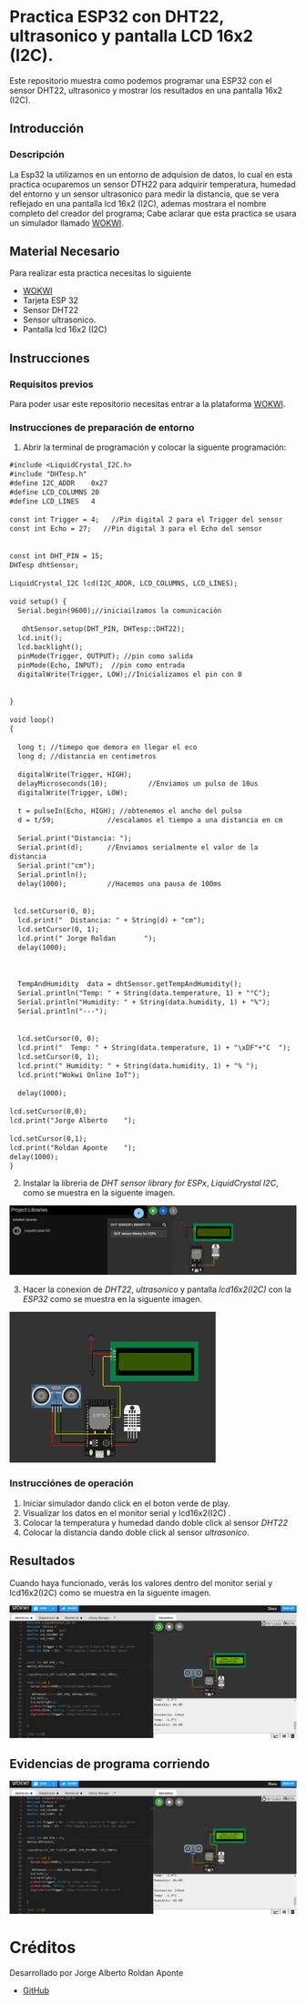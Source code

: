 # Practica ESP32 con DHT22, ultrasonico y  pantalla LCD 16x2 (I2C).
Este repositorio muestra como podemos programar una ESP32 con el sensor DHT22, ultrasonico y mostrar los resultados en una pantalla 16x2 (I2C).


## Introducción

### Descripción

La Esp32 la utilizamos en un entorno de adquision de datos, lo cual en esta practica ocuparemos un sensor DTH22 para adquirir temperatura, humedad del entorno y un sensor ultrasonico para medir la distancia, que se vera reflejado en una pantalla lcd 16x2 (I2C), ademas mostrara el nombre completo del creador del programa; Cabe aclarar que esta practica se usara un simulador llamado [WOKWI](https://https://wokwi.com/).


## Material Necesario

Para realizar esta practica necesitas lo siguiente

- [WOKWI](https://https://wokwi.com/)
- Tarjeta ESP 32
- Sensor DHT22
- Sensor ultrasonico.
- Pantalla lcd 16x2 (I2C)



## Instrucciones

### Requisitos previos

Para poder usar este repositorio necesitas entrar a la plataforma [WOKWI](https://https://wokwi.com/).


### Instrucciones de preparación de entorno 

1. Abrir la terminal de programación y colocar la siguente programación:
```
#include <LiquidCrystal_I2C.h>
#include "DHTesp.h"
#define I2C_ADDR    0x27
#define LCD_COLUMNS 20
#define LCD_LINES   4

const int Trigger = 4;   //Pin digital 2 para el Trigger del sensor
const int Echo = 27;   //Pin digital 3 para el Echo del sensor


const int DHT_PIN = 15;
DHTesp dhtSensor;

LiquidCrystal_I2C lcd(I2C_ADDR, LCD_COLUMNS, LCD_LINES);

void setup() {
  Serial.begin(9600);//iniciailzamos la comunicación

   dhtSensor.setup(DHT_PIN, DHTesp::DHT22);
  lcd.init();
  lcd.backlight();
  pinMode(Trigger, OUTPUT); //pin como salida
  pinMode(Echo, INPUT);  //pin como entrada
  digitalWrite(Trigger, LOW);//Inicializamos el pin con 0

  
}

void loop()
{

  long t; //timepo que demora en llegar el eco
  long d; //distancia en centimetros

  digitalWrite(Trigger, HIGH);
  delayMicroseconds(10);          //Enviamos un pulso de 10us
  digitalWrite(Trigger, LOW);
  
  t = pulseIn(Echo, HIGH); //obtenemos el ancho del pulso
  d = t/59;             //escalamos el tiempo a una distancia en cm
  
  Serial.print("Distancia: ");
  Serial.print(d);      //Enviamos serialmente el valor de la distancia
  Serial.print("cm");
  Serial.println();
  delay(1000);          //Hacemos una pausa de 100ms


 lcd.setCursor(0, 0);
  lcd.print("  Distancia: " + String(d) + "cm");
  lcd.setCursor(0, 1);
  lcd.print(" Jorge Roldan       ");
  delay(1000);

 

  TempAndHumidity  data = dhtSensor.getTempAndHumidity();
  Serial.println("Temp: " + String(data.temperature, 1) + "°C");
  Serial.println("Humidity: " + String(data.humidity, 1) + "%");
  Serial.println("---");

  
  lcd.setCursor(0, 0);
  lcd.print("  Temp: " + String(data.temperature, 1) + "\xDF"+"C  ");
  lcd.setCursor(0, 1);
  lcd.print(" Humidity: " + String(data.humidity, 1) + "% ");
  lcd.print("Wokwi Online IoT");

  delay(1000);

lcd.setCursor(0,0);
lcd.print("Jorge Alberto    ");

lcd.setCursor(0,1);
lcd.print("Roldan Aponte    ");
delay(1000);
}
```


2. Instalar la libreria de *DHT sensor library for ESPx*, *LiquidCrystal I2C*, como se muestra en la siguente imagen.

![](https://github.com/jroldanap/DHT22CONPANTALLA/blob/main/LIBRERIA.png?raw=true)

3. Hacer la conexion de *DHT22*, *ultrasonico* y  pantalla *lcd16x2(I2C)* con la *ESP32* como se muestra en la siguente imagen.

![](https://github.com/jroldanap/DHTconultrasonico/blob/main/CONEXIONES.png?raw=true)

### Instrucciónes de operación

1. Iniciar simulador dando click en el boton verde de play.
2. Visualizar los datos en el monitor serial y lcd16x2(I2C) .
3. Colocar la temperatura y humedad dando doble click al sensor *DHT22* 
4. Colocar la distancia dando doble click al sensor *ultrasonico*. 

## Resultados

Cuando haya funcionado, verás los valores dentro del monitor serial y lcd16x2(I2C) como se muestra en la siguente imagen.

![](https://github.com/jroldanap/DHTconultrasonico/blob/main/distancia.png?raw=true)


## Evidencias de programa corriendo

![](https://github.com/jroldanap/DHTconultrasonico/blob/main/distancia.png?raw=true)

# Créditos

Desarrollado por Jorge Alberto Roldan Aponte

- [GitHub](https://github.com/jroldanap)